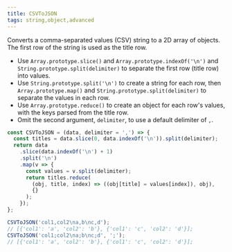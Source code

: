 ```yaml
---
title: CSVToJSON
tags: string,object,advanced
---
```


Converts a comma-separated values (CSV) string to a 2D array of objects.
The first row of the string is used as the title row.

- Use `Array.prototype.slice()` and `Array.prototype.indexOf('\n')` and `String.prototype.split(delimiter)` to separate the first row (title row) into values.
- Use `String.prototype.split('\n')` to create a string for each row, then `Array.prototype.map()` and `String.prototype.split(delimiter)` to separate the values in each row.
- Use `Array.prototype.reduce()` to create an object for each row's values, with the keys parsed from the title row.
- Omit the second argument, `delimiter`, to use a default delimiter of `,`.

```js
const CSVToJSON = (data, delimiter = ',') => {
  const titles = data.slice(0, data.indexOf('\n')).split(delimiter);
  return data
    .slice(data.indexOf('\n') + 1)
    .split('\n')
    .map(v => {
      const values = v.split(delimiter);
      return titles.reduce(
        (obj, title, index) => ((obj[title] = values[index]), obj),
        {}
      );
    });
};
```

```js
CSVToJSON('col1,col2\na,b\nc,d');
// [{'col1': 'a', 'col2': 'b'}, {'col1': 'c', 'col2': 'd'}];
CSVToJSON('col1;col2\na;b\nc;d', ';');
// [{'col1': 'a', 'col2': 'b'}, {'col1': 'c', 'col2': 'd'}];
```
